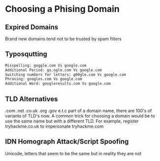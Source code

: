 # Choosing a Phising Domain



## Expired Domains

Brand new domains tend not to be trusted by spam filters



## Typosqutting

```bash
Misspelling: goggle.com Vs google.com
Additional Period: go.ogle.com Vs google.com
Switching numbers for letters: g00gle.com Vs google.com
Phrasing: googles.com Vs google.com
Additional Word: googleresults.com Vs google.com
```



## TLD Alternatives

.com .net .co.uk .org .gov e.t.c part of a domain name, there are 100's of variants of TLD's now. A common trick for choosing a domain would be to use the same name but with a different TLD. For example, register tryhackme.co.uk to impersonate tryhackme.com



## IDN Homograph Attack/Script Spoofing

Unicode, letters that seem to be the same but in reality they are not&#x20;

